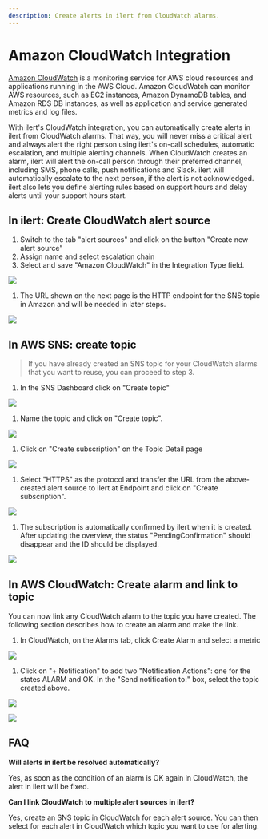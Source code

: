 ```yaml
---
description: Create alerts in ilert from CloudWatch alarms.
---
```


# Amazon CloudWatch Integration

[Amazon CloudWatch](https://aws.amazon.com/cloudwatch/) is a monitoring service for AWS cloud resources and applications running in the AWS Cloud. Amazon CloudWatch can monitor AWS resources, such as EC2 instances, Amazon DynamoDB tables, and Amazon RDS DB instances, as well as application and service generated metrics and log files.

With ilert's CloudWatch integration, you can automatically create alerts in ilert from CloudWatch alarms. That way, you will never miss a critical alert and always alert the right person using ilert's on-call schedules, automatic escalation, and multiple alerting channels. When CloudWatch creates an alarm, ilert will alert the on-call person through their preferred channel, including SMS, phone calls, push notifications and Slack. ilert will automatically escalate to the next person, if the alert is not acknowledged. ilert also lets you define alerting rules based on support hours and delay alerts until your support hours start.

## In ilert: Create CloudWatch alert source <a href="#create-alert-source" id="create-alert-source"></a>

1. Switch to the tab "alert sources" and click on the button "Create new alert source"
2. Assign name and select escalation chain
3. Select and save "Amazon CloudWatch" in the Integration Type field.

![](<../.gitbook/assets/cw1 (1) (1) (1).png>)

1. The URL shown on the next page is the HTTP endpoint for the SNS topic in Amazon and will be needed in later steps.

![](../.gitbook/assets/cw2.png)

## In AWS SNS: create topic <a href="#create-topic" id="create-topic"></a>

> If you have already created an SNS topic for your CloudWatch alarms that you want to reuse, you can proceed to step 3.

1. In the SNS Dashboard click on "Create topic"

![](../.gitbook/assets/cw3.png)

1. Name the topic and click on "Create topic".

![](../.gitbook/assets/cw4.png)

1. Click on "Create subscription" on the Topic Detail page

![](../.gitbook/assets/cw5.png)

1. Select "HTTPS" as the protocol and transfer the URL from the above-created alert source to ilert at Endpoint and click on "Create subscription".

![](../.gitbook/assets/cw6.png)

1. The subscription is automatically confirmed by ilert when it is created. After updating the overview, the status "PendingConfirmation" should disappear and the ID should be displayed.

![](../.gitbook/assets/cw7.png)

## In AWS CloudWatch: Create alarm and link to topic <a href="#create-alarm" id="create-alarm"></a>

You can now link any CloudWatch alarm to the topic you have created. The following section describes how to create an alarm and make the link.

1. In CloudWatch, on the Alarms tab, click Create Alarm and select a metric

![](../.gitbook/assets/cw8.png)

1. Click on "+ Notification" to add two "Notification Actions": one for the states ALARM and OK. In the "Send notification to:" box, select the topic created above.

![](../.gitbook/assets/cw9.png)

![](../.gitbook/assets/cw10.png)

## FAQ <a href="#faq" id="faq"></a>

**Will alerts in ilert be resolved automatically?**

Yes, as soon as the condition of an alarm is OK again in CloudWatch, the alert in ilert will be fixed.

**Can I link CloudWatch to multiple alert sources in ilert?**

Yes, create an SNS topic in CloudWatch for each alert source. You can then select for each alert in CloudWatch which topic you want to use for alerting.
